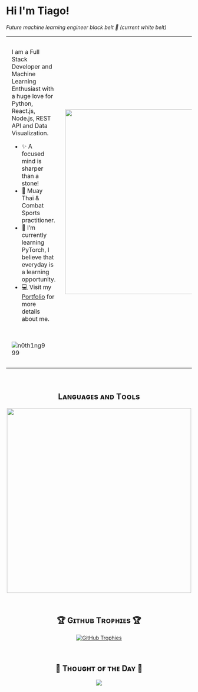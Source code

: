 <!--Header Name-->
# Hi I'm Tiago! 
*Future machine learning engineer black belt 🥋 (current white belt)*
<br /> 

<!--Start Intro-->
<table> 
  <tr>
    <td style="padding:15px">
    <p align="left">I am a Full Stack Developer and Machine Learning Enthusiast with a huge love for Python, React.js, Node.js, REST API and Data Visualization. </p>
      
  - ✨ A focused mind is sharper than a stone!
  - 🥊 Muay Thai & Combat Sports practitioner.
  - 🌱 I’m currently learning PyTorch, I believe that everyday is a learning opportunity.
  - 💻 Visit my [Portfolio]() for more details about me.
  <br/>
  <!--Profile Count Badge-->
  <p align="left">
    <img src="https://komarev.com/ghpvc/?username=n0th1ng999&label=Profile%20views&color=770677&style=for-the-badge&logo=star" alt="n0th1ng999" style="padding-right:20px;" />
  </p>
  </td>
    <td>
    <!--Cute cat image-->
    <img  align="right" width="500px" src="https://i.pinimg.com/enabled/564x/79/1b/3a/791b3a33b2ce3320ca1817310ad9ae58.jpg">
    </td>
  </tr>
</table>


<br />

<!--Languages and Tools Section-->       
<h2 align="center">Lᴀɴɢᴜᴀɢᴇs ᴀɴᴅ Tᴏᴏʟs</h2> 
<p align="center">
<img width="500px"  src="https://skillicons.dev/icons?i=py,pytorch,scikitlearn,js,typescript,html,css,react,next,vue,pinia,sequelize,nodejs,express,md,mysql,mongo,git,vscode,docker,postman,linux,figma,go&perline=10"  />
</p>
<br />


<!--Trophies Section-->   
<h2 align="center">🏆 Gɪᴛʜᴜʙ Tʀᴏᴘʜɪᴇs 🏆</h2>
<p align="center">
  <a href="https://github.com/n0th1ng999/github-profile-trophy">
    <img src="https://github-profile-trophy.vercel.app/?username=n0th1ng999&row=2&column=6&margin-w=20&margin-h=20" alt="GitHub Trophies">
  </a>
</p>
<br />

<!--Dynamic Quote card updated everyday at 12 PM--> 
<h2 align="center">🌟 Tʜᴏᴜɢʜᴛ ᴏғ ᴛʜᴇ Dᴀʏ 🌟</h2>

<!--STARTS_HERE_QUOTE_CARD-->
<p align="center">
    <img src="https://readme-daily-quotes.vercel.app/api?author=Tiago&quoteCategory=Humorous&theme=dark&bg_color=0d1117&author_color=eee">
</p>
<!--ENDS_HERE_QUOTE_CARD-->


<!--Contact Section--> 

<!--
<h2 align="center">🤝 Cᴏɴɴᴇᴄᴛ Wɪᴛʜ Mᴇ 🤝 </h2> 
-->
